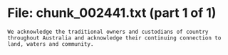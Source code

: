 ﻿# File: chunk_002441.txt (part 1 of 1)
```
We acknowledge the traditional owners and custodians of country throughout Australia and acknowledge their continuing connection to land, waters and community.
```

